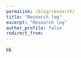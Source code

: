 ```yaml
---
permalink: /blog/research/
title: "Research log"
excerpt: "Research log"
author_profile: false
redirect_from:
---
```


Hi
